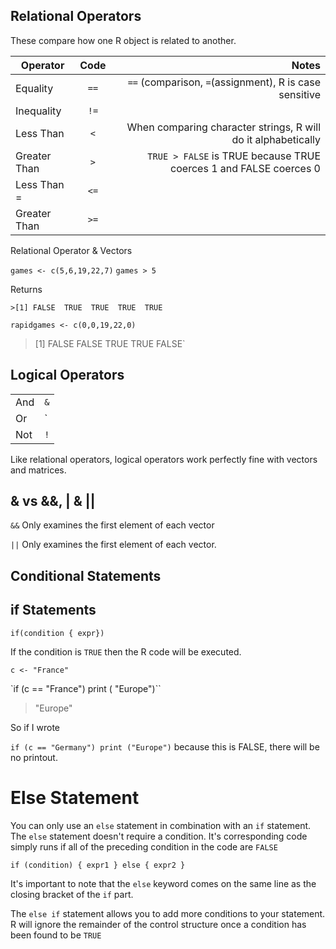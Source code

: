 ## Relational Operators

These compare how one R object is related to another.

| Operator     | Code           | Notes  |
| ------------- |:-------------:| -----:|
| Equality      | `==`     | `==` (comparison, `=`(assignment), R is case sensitive|
| Inequality    | `!=`      |  
| Less Than     | `<`       |When comparing character strings, R will do it alphabetically|
| Greater Than  | `>`       |  `TRUE > FALSE` is TRUE because TRUE coerces 1 and FALSE coerces 0|
| Less Than =   | `<=`      |   
| Greater Than  | `>=`      |    

Relational Operator & Vectors

`games <- c(5,6,19,22,7)`
`games > 5 `

Returns

`>[1] FALSE  TRUE  TRUE  TRUE  TRUE`

`rapidgames <- c(0,0,19,22,0)`

> [1] FALSE FALSE  TRUE  TRUE FALSE`

## Logical Operators

| | |
|----|----|
|And | `&`| Takes both logical values and returns only if both are `TRUE`|
|Or  | `|`| Only one of the logical values need to be `TRUE` to return `TRUE`
|Not | `!`|

Like relational operators, logical operators work perfectly fine with vectors and matrices.

## & vs &&, | & ||

`&&` Only examines the first element of each vector

`||` Only examines the first element of each vector.

## Conditional Statements

## if Statements

`if(condition {
  expr})`

If the condition is `TRUE` then the R code will be executed.

`c <- "France"`

`if (c == "France") print (
"Europe")``

> "Europe"

So if I wrote

`if (c == "Germany") print ("Europe")` because this is FALSE, there will be no printout.

# Else Statement
You can only use an `else` statement in combination with an `if` statement. The `else` statement doesn't require a condition. It's corresponding code simply runs if all of the preceding condition in the code are `FALSE`

`if (condition) {
  expr1
} else {
  expr2
}`

It's important to note that the `else` keyword comes on the same line as the closing bracket of the `if` part.

The `else if` statement allows you to add more conditions to your statement. R will ignore the remainder of the control structure once a condition has been found to be `TRUE`

